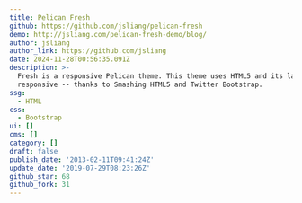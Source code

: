 ```yaml
---
title: Pelican Fresh
github: https://github.com/jsliang/pelican-fresh
demo: http://jsliang.com/pelican-fresh-demo/blog/
author: jsliang
author_link: https://github.com/jsliang
date: 2024-11-28T00:56:35.091Z
description: >-
  Fresh is a responsive Pelican theme. This theme uses HTML5 and its layout is
  responsive -- thanks to Smashing HTML5 and Twitter Bootstrap.
ssg:
  - HTML
css:
  - Bootstrap
ui: []
cms: []
category: []
draft: false
publish_date: '2013-02-11T09:41:24Z'
update_date: '2019-07-29T08:23:26Z'
github_star: 68
github_fork: 31
---
```

